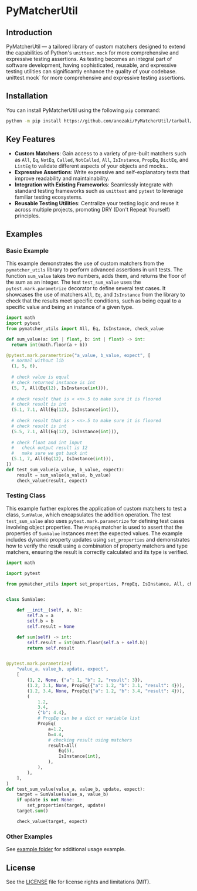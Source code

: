 # PyMatcherUtil 


## Introduction

PyMatcherUtil — a tailored library of custom matchers designed to extend the
capabilities of Python's `unittest.mock` for more comprehensive and expressive testing
assertions. As testing becomes an integral part of software development, having 
sophisticated, reusable, and expressive testing utilities can significantly enhance the
quality of your codebase. unittest.mock` for more comprehensive and expressive testing
assertions.

## Installation

You can install PyMatcherUtil using the following `pip` command:

```bash
python -m pip install https://github.com/anozaki/PyMatcherUtil/tarball/master
```

## Key Features

- **Custom Matchers**: Gain access to a variety of pre-built matchers such as `All`,
  `Eq`, `NotEq`, `Called`, `NotCalled`, `All`, `IsInstance`, `PropEq`, `DictEq`, 
  and `ListEq` to validate different aspects of your objects and mocks..
- **Expressive Assertions**: Write expressive and self-explanatory tests that improve 
  readability and maintainability.
- **Integration with Existing Frameworks**: Seamlessly integrate with standard testing 
  frameworks such as `unittest` and `pytest` to leverage familiar testing ecosystems.
- **Reusable Testing Utilities**: Centralize your testing logic and reuse it across
  multiple projects, promoting DRY (Don't Repeat Yourself) principles.

## Examples

### Basic Example

This example demonstrates the use of custom matchers from the `pymatcher_utils` library
to perform advanced assertions in unit tests. The function `sum_value`
takes two numbers, adds them, and returns the floor of the sum as an integer. The test
`test_sum_value` uses the `pytest.mark.parametrize` decorator to define several test
cases. It showcases the use of matchers `All`, `Eq`, and `IsInstance` from the library
to check that the results meet specific conditions, such as being equal to a specific
value and being an instance of a given type.

```python
import math
import pytest
from pymatcher_utils import All, Eq, IsInstance, check_value

def sum_value(a: int | float, b: int | float) -> int:
  return int(math.floor(a + b))

@pytest.mark.paramertrize("a_value, b_value, expect", [
  # normal without lib
  (1, 5, 6),
  
  # check value is equal
  # check returned instance is int
  (5, 7, All(Eq(12), IsInstance(int))),
  
  # check result that is < <n>.5 to make sure it is floored
  # check result is int
  (5.1, 7.1, All(Eq(12), IsInstance(int))),
  
  # check result that is > <n>.5 to make sure it is floored
  # check result is int
  (5.5, 7.1, All(Eq(12), IsInstance(int))),
  
  # check float and int input
  #   check output result is 12
  #   make sure we got back int
  (5.1, 7, All(Eq(12), IsInstance(int))),
])
def test_sum_value(a_value, b_value, expect):
    result = sum_value(a_value, b_value)
    check_value(result, expect)
```


### Testing Class

This example further explores the application of custom matchers to test a class,
`SumValue`, which encapsulates the addition operation. The test `test_sum_value` also
uses `pytest.mark.parametrize` for defining test cases involving object properties.
The `PropEq` matcher is used to assert that the properties of `SumValue` instances meet
the expected values. The example includes dynamic property updates using
`set_properties` and demonstrates how to verify the result using a combination of
property matchers and type matchers, ensuring the result is correctly calculated and its
type is verified.

```python
import math

import pytest

from pymatcher_utils import set_properties, PropEq, IsInstance, All, check_value, Eq


class SumValue:

    def __init__(self, a, b):
        self.a = a
        self.b = b
        self.result = None

    def sum(self) -> int:
        self.result = int(math.floor(self.a + self.b))
        return self.result


@pytest.mark.parametrize(
    "value_a, value_b, update, expect",
    [
        (1, 2, None, {"a": 1, "b": 2, "result": 3}),
        (1.2, 3.1, None, PropEq({"a": 1.2, "b": 3.1, "result": 4})),
        (1.2, 3.4, None, PropEq({"a": 1.2, "b": 3.4, "result": 4})),
        (
            1.2,
            3.4,
            {"b": 4.4},
            # PropEq can be a dict or variable list
            PropEq(
                a=1.2,
                b=4.4,
                # checking result using matchers
                result=All(
                    Eq(5),
                    IsInstance(int),
                ),
            ),
        ),
    ],
)
def test_sum_value(value_a, value_b, update, expect):
    target = SumValue(value_a, value_b)
    if update is not None:
        set_properties(target, update)
    target.sum()

    check_value(target, expect)

```


### Other Examples

See [example folder](test/example) for additional usage example.

## License

See the [LICENSE](LICENSE) file for license rights and limitations (MIT).
